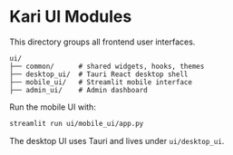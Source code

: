 # Kari UI Modules

This directory groups all frontend user interfaces.

```
ui/
├── common/      # shared widgets, hooks, themes
├── desktop_ui/  # Tauri React desktop shell
├── mobile_ui/   # Streamlit mobile interface
├── admin_ui/    # Admin dashboard
```

Run the mobile UI with:

```bash
streamlit run ui/mobile_ui/app.py
```

The desktop UI uses Tauri and lives under `ui/desktop_ui`.
